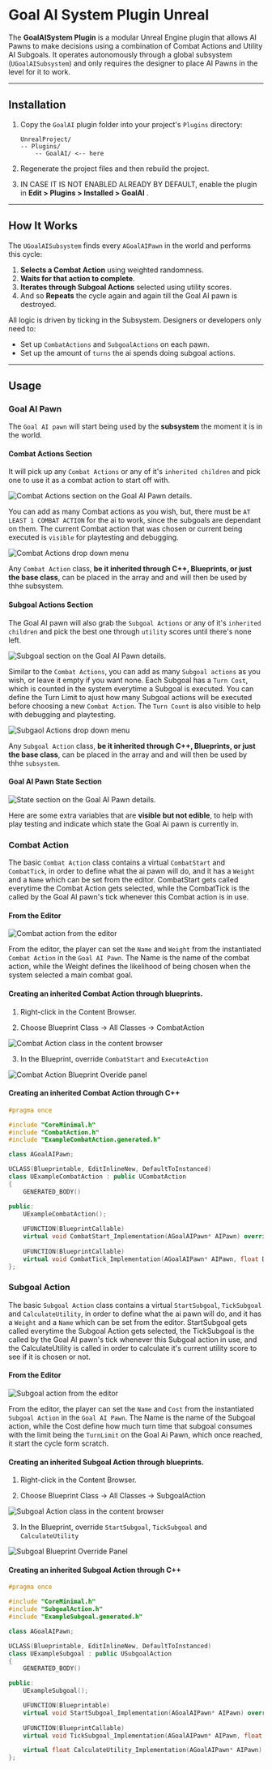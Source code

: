 # Goal AI System Plugin Unreal

The **GoalAISystem Plugin** is a modular Unreal Engine plugin that allows AI Pawns to make decisions using a combination of Combat Actions and Utility AI Subgoals. It operates autonomously through a global subsystem (`UGoalAISubsystem`) and only requires the designer to place AI Pawns in the level for it to work.

---

## Installation

1. Copy the `GoalAI` plugin folder into your project's `Plugins` directory:
    ```
    UnrealProject/
    -- Plugins/
        -- GoalAI/ <-- here
    ```

2. Regenerate the project files and then rebuild the project.

3. IN CASE IT IS NOT ENABLED ALREADY BY DEFAULT, enable the plugin in **Edit > Plugins > Installed > GoalAI** .

---

## How It Works

The `UGoalAISubsystem` finds every `AGoalAIPawn` in the world and performs this cycle:

1. **Selects a Combat Action** using weighted randomness.
2. **Waits for that action to complete**.
3. **Iterates through Subgoal Actions** selected using utility scores.
4. And so **Repeats** the cycle again and again till the Goal AI pawn is destroyed.

All logic is driven by ticking in the Subsystem. Designers or developers only need to:

- Set up `CombatActions` and `SubgoalActions` on each pawn.
- Set up the amount of `turns` the ai spends doing subgoal actions.

---

## Usage

### Goal AI Pawn

The `Goal AI pawn` will start being used by the **subsystem** the moment it is in the world. 

#### Combat Actions Section

It will pick up any ``Combat Actions`` or any of it's `inherited children` and pick one to use it as a combat action to start off with. 

![Combat Actions section on the Goal AI Pawn details.](README_Files/image-1.png)

You can add as many Combat actions as you wish, but, there must be ``AT LEAST 1 COMBAT ACTION`` for the ai to work, since the subgoals are dependant on them. The current Combat action that was chosen or current being executed is ``visible`` for playtesting and debugging.

![Combat Actions drop down menu](README_Files/image-2.png)

Any ``Combat Action`` class, **be it inherited through C++, Blueprints, or just the base class**, can be placed in the array and and will then be used by thhe subsystem.

#### Subgoal Actions Section

The Goal AI pawn will also grab the ``Subgoal Actions`` or any of it's ``inherited children`` and pick the best one through ``utility`` scores until there's none left.

![Subgoal section on the Goal AI Pawn details.](README_Files/image.png)

Similar to the ``Combat Actions``, you can add as many ``Subgoal actions`` as you wish, or leave it empty if you want none. Each Subgoal has a ``Turn Cost``, which is counted in the system everytime a Subgoal is executed. You can define the Turn Limit to ajust how many Subgoal actions will be executed before choosing a new ``Combat Action``. The ``Turn Count`` is also visible to help with debugging and playtesting.

![Subgaol Actions drop down menu](README_Files/image-4.png)

Any ``Subgoal Action`` class, **be it inherited through C++, Blueprints, or just the base class**, can be placed in the array and and will then be used by thhe `subsystem`.

#### Goal AI Pawn State Section

![State section on the Goal AI Pawn details.](README_Files/image-3.png)

Here are some extra variables that are **visible but not edible**, to help with play testing and indicate which state the Goal Ai pawn is currently in.

### Combat Action

The basic ``Combat Action`` class contains a virtual ``CombatStart`` and ``CombatTick``, in order to define what the ai pawn will do, and it has a ``Weight`` and a ``Name`` which can be set from the editor. CombatStart gets called everytime the Combat Action gets selected, while the CombatTick is the called by the Goal AI pawn's tick whenever this Combat action is in use.

#### From the Editor

![Combat action from the editor](README_Files/image-5.png)

From the editor, the player can set the ``Name`` and ``Weight`` from the instantiated ``Combat Action`` in the ``Goal AI Pawn``. The Name is the name of the combat action, while the Weight defines the likelihood of being chosen when the system selected a main combat goal.

#### Creating an inherited Combat Action through blueprints.

1) Right-click in the Content Browser.

2) Choose Blueprint Class ->  All Classes -> CombatAction 

![Combat Action class in the content browser ](README_Files/image-6.png)

3) In the Blueprint, override ``CombatStart`` and ``ExecuteAction``

![Combat Action Blueprint Overide panel](README_Files/image-7.png)

#### Creating an inherited Combat Action through C++

```C++
#pragma once

#include "CoreMinimal.h"
#include "CombatAction.h"
#include "ExampleCombatAction.generated.h"

class AGoalAIPawn;

UCLASS(Blueprintable, EditInlineNew, DefaultToInstanced)
class UExampleCombatAction : public UCombatAction
{
    GENERATED_BODY()

public:
    UExampleCombatAction();
    
    UFUNCTION(BlueprintCallable)
    virtual void CombatStart_Implementation(AGoalAIPawn* AIPawn) override;
    
    UFUNCTION(BlueprintCallable)
    virtual void CombatTick_Implementation(AGoalAIPawn* AIPawn, float DeltaTime) override;
};
```

### Subgoal Action

The basic ``Subgoal Action`` class contains a virtual ``StartSubgoal``, ``TickSubgoal`` and ``CalculateUtility``, in order to define what the ai pawn will do, and it has a ``Weight`` and a ``Name`` which can be set from the editor. StartSubgoal gets called everytime the Subgoal Action gets selected, the TickSubgoal is the called by the Goal AI pawn's tick whenever this Subgoal action in use, and the CalculateUtility is called in order to calculate it's current utility score to see if it is chosen or not.

#### From the Editor

![Subgoal action from the editor](README_Files/image-8.png)

From the editor, the player can set the ``Name`` and ``Cost`` from the instantiated ``Subgoal Action`` in the ``Goal AI Pawn``. The Name is the name of the Subgoal action, while the Cost define how much turn time that subgoal consumes with the limit being the ``TurnLimit`` on the Goal Ai Pawn, which once reached, it start the cycle form scratch.

#### Creating an inherited Subgoal Action through blueprints.

1) Right-click in the Content Browser.

2) Choose Blueprint Class ->  All Classes -> SubgoalAction 

![Subgoal Action class in the content browser ](README_Files/image-9.png)

3) In the Blueprint, override ``StartSubgoal``, ``TickSubgoal`` and ``CalculateUtility``

![Subgoal Blueprint Override Panel](README_Files/image-10.png)

#### Creating an inherited Subgoal Action through C++

```C++
#pragma once

#include "CoreMinimal.h"
#include "SubgoalAction.h"
#include "ExampleSubgoal.generated.h"

class AGoalAIPawn;

UCLASS(Blueprintable, EditInlineNew, DefaultToInstanced)
class UExampleSubgoal : public USubgoalAction
{
    GENERATED_BODY()

public:
    UExampleSubgoal();

    UFUNCTION(Blueprintable)
    virtual void StartSubgoal_Implementation(AGoalAIPawn* AIPawn) override;
    
    UFUNCTION(BlueprintCallable)
    virtual void TickSubgoal_Implementation(AGoalAIPawn* AIPawn, float DeltaTime) override;

    virtual float CalculateUtility_Implementation(AGoalAIPawn* AIPawn) const override;
};
```